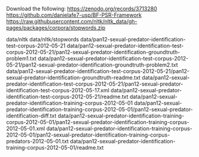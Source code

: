 Download the following:
https://zenodo.org/records/3713280
https://github.com/danielafe7-usp/BF-PSR-Framework
https://raw.githubusercontent.com/nltk/nltk_data/gh-pages/packages/corpora/stopwords.zip

data/nltk
data/nltk/stopwords
data/pan12-sexual-predator-identification-test-corpus-2012-05-21
data/pan12-sexual-predator-identification-test-corpus-2012-05-21/pan12-sexual-predator-identification-groundtruth-problem1.txt
data/pan12-sexual-predator-identification-test-corpus-2012-05-21/pan12-sexual-predator-identification-groundtruth-problem2.txt
data/pan12-sexual-predator-identification-test-corpus-2012-05-21/pan12-sexual-predator-identification-groundtruth-readme.txt
data/pan12-sexual-predator-identification-test-corpus-2012-05-21/pan12-sexual-predator-identification-test-corpus-2012-05-17.xml
data/pan12-sexual-predator-identification-test-corpus-2012-05-21/readme.txt
data/pan12-sexual-predator-identification-training-corpus-2012-05-01
data/pan12-sexual-predator-identification-training-corpus-2012-05-01/pan12-sexual-predator-identification-diff.txt
data/pan12-sexual-predator-identification-training-corpus-2012-05-01/pan12-sexual-predator-identification-training-corpus-2012-05-01.xml
data/pan12-sexual-predator-identification-training-corpus-2012-05-01/pan12-sexual-predator-identification-training-corpus-predators-2012-05-01.txt
data/pan12-sexual-predator-identification-training-corpus-2012-05-01/readme.txt